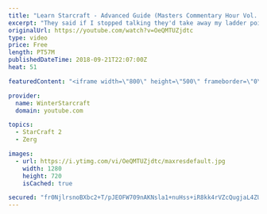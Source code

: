 ```yaml
---
title: "Learn Starcraft - Advanced Guide (Masters Commentary Hour Vol. 1)"
excerpt: "They said if I stopped talking they'd take away my ladder points. Next one I upload will have more terran/toss blame RNGesus."
originalUrl: https://youtube.com/watch?v=OeQMTUZjdtc
type: video
price: Free
length: PT57M
publishedDateTime: 2018-09-21T22:07:00Z
heat: 51

featuredContent: "<iframe width=\"800\" height=\"500\" frameborder=\"0\" src=\"https://www.youtube.com/embed/OeQMTUZjdtc\" allow=\"accelerometer; autoplay; encrypted-media; gyroscope; picture-in-picture\" allowfullscreen></iframe>"

provider:
  name: WinterStarcraft
  domain: youtube.com

topics:
  - StarCraft 2
  - Zerg

images:
  - url: https://i.ytimg.com/vi/OeQMTUZjdtc/maxresdefault.jpg
    width: 1280
    height: 720
    isCached: true

secured: "fr0NjlrsnoBXbc2+T/pJEOFW709nAKNsla1+nuHss+iR8kk4rVZcQugjaL4ZUcel1SWPG+R4vMZZTjFBZuqiSW+egsuBjErsAtRde6DVbZqSGV0B5EUar4suDJH8xVonowmOvQw9dfKyQZw2o128EW66/iD9dtNarTfA3ffmxMwk70Hra1N6Eapyq1+JdL3e75X2ifhYSbHi/E5QPYc2JVjAOttnHJXFvg0+iiloyoiIpUHLrhkICwnbgBJTogSWqPRV+RBfNJyFHyO2V+8OjEIdMk/PBX8eTNndVYCIxTTOg5iBiFp/rAUJMUV2odemw6MTnvex11eZXSA3dHcA4ZekLcZnv0rMydq+Jk2aQ64Ui/p3ZZli8kdgFmi/dY7NvGCdUHY3fw3iEDvRNMAULPM2Fr9Qh0nsoOazN/RpOlA=;+zFi2y0AC0s4jQ+9ebEEsA=="
---
```



